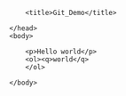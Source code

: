 <html>
    <head>

        <title>Git_Demo</title>

    </head>
    <body>

        <p>Hello world</p>
        <ol><q>world</q>
        </ol>

    </body>
</html>
